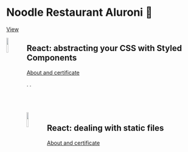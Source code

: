 # Noodle Restaurant Aluroni 🍝

[View](https://alura-dive-enock.github.io/noodle_restaurant_aluroni/)

 <img align="left" width="10%" src='https://github.com/alura-dive-enock/certificates/blob/main/Courses/Front_End/React/React_getting_to_know_the_React_Router_library/assets/icon_alura_React:%20conhecendo%20a%20biblioteca%20React%20Router.png?raw=true' />

## React: abstracting your CSS with Styled Components

[About and certificate](https://github.com/alura-dive-enock/certificates/tree/main/Courses/Front_End/React/React_getting_to_know_the_React_Router_library)

.
.

<br/>

<br/>

<br/>

 <img align="left" width="10%" src='https://github.com/alura-dive-enock/certificates/blob/main/Courses/Front_End/React/React_dealing_with_static_files/assets/icon_alura_React:%20lidando%20com%20arquivos%20est%C3%A1ticos.png?raw=true' />

## React: dealing with static files

[About and certificate](https://github.com/alura-dive-enock/certificates/tree/main/Courses/Front_End/React/React_dealing_with_static_files)
